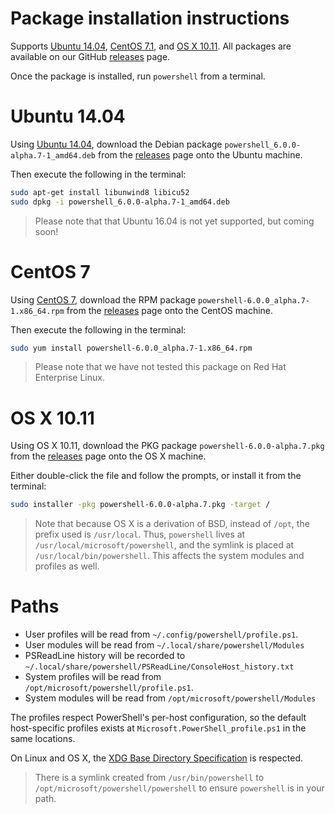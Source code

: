 Package installation instructions
=================================

Supports [Ubuntu 14.04][Ubuntu14.04], [CentOS 7.1][CentOS7.1], and [OS X 10.11][OSX10.11].
All packages are available on our GitHub [releases][] page.

Once the package is installed, run `powershell` from a terminal.

[Ubuntu14.04]:./linux.md#ubuntu-1404
[CentOS7.1]:./linux.md#centos-7
[OSX10.11]:./linux.md#os-x-1011

Ubuntu 14.04
============

Using [Ubuntu 14.04][], download the Debian package `powershell_6.0.0-alpha.7-1_amd64.deb` from the [releases][] page onto the Ubuntu machine.

Then execute the following in the terminal:

```sh
sudo apt-get install libunwind8 libicu52
sudo dpkg -i powershell_6.0.0-alpha.7-1_amd64.deb
```

> Please note that that Ubuntu 16.04 is not yet supported, but coming soon!

[Ubuntu 14.04]: http://releases.ubuntu.com/14.04/

CentOS 7
========

Using [CentOS 7][], download the RPM package `powershell-6.0.0_alpha.7-1.x86_64.rpm` from the [releases][] page onto the CentOS machine.

Then execute the following in the terminal:

```sh
sudo yum install powershell-6.0.0_alpha.7-1.x86_64.rpm
```

> Please note that we have not tested this package on Red Hat Enterprise Linux.

[CentOS 7]: https://www.centos.org/download/

OS X 10.11
==========

Using OS X 10.11, download the PKG package `powershell-6.0.0-alpha.7.pkg` from the [releases][] page onto the OS X machine.

Either double-click the file and follow the prompts, or install it from the terminal:

```sh
sudo installer -pkg powershell-6.0.0-alpha.7.pkg -target /
```

> Note that because OS X is a derivation of BSD, instead of `/opt`, the prefix used is `/usr/local`.
> Thus, `powershell` lives at `/usr/local/microsoft/powershell`, and the symlink is placed at `/usr/local/bin/powershell`.
> This affects the system modules and profiles as well.

Paths
=====

* User profiles will be read from `~/.config/powershell/profile.ps1`.
* User modules will be read from `~/.local/share/powershell/Modules`
* PSReadLine history will be recorded to `~/.local/share/powershell/PSReadLine/ConsoleHost_history.txt`
* System profiles will be read from `/opt/microsoft/powershell/profile.ps1`.
* System modules will be read from `/opt/microsoft/powershell/Modules`

The profiles respect PowerShell's per-host configuration, so the default host-specific profiles exists at `Microsoft.PowerShell_profile.ps1` in the same locations.

On Linux and OS X, the [XDG Base Directory Specification][xdg-bds] is respected.

> There is a symlink created from `/usr/bin/powershell` to `/opt/microsoft/powershell/powershell` to ensure `powershell` is in your path.


[releases]: https://github.com/PowerShell/PowerShell/releases/latest
[xdg-bds]: https://specifications.freedesktop.org/basedir-spec/basedir-spec-latest.html
